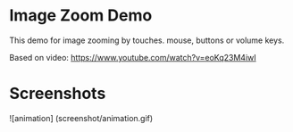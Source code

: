 # Image Zoom Demo

This demo for image zooming by touches. mouse, buttons or volume keys. 

Based on video: https://www.youtube.com/watch?v=eoKq23M4iwI

# Screenshots
![animation] (screenshot/animation.gif)
